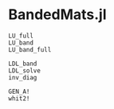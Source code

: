 # BandedMats.jl

```@docs
LU_full
LU_band
LU_band_full

LDL_band
LDL_solve
inv_diag
```

```@docs
GEN_A!
whit2!
```
